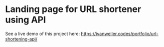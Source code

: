 # Landing page for URL shortener using API

See a live demo of this project here:
https://ivanweller.codes/portfolio/url-shortening-api/
